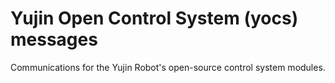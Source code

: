 Yujin Open Control System (yocs) messages
=========================================

Communications for the Yujin Robot's open-source control system modules.
